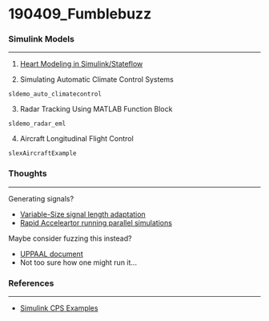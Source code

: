 # 190409_Fumblebuzz

### Simulink Models
---
1. [Heart Modeling in Simulink/Stateflow](https://linklab-uva.github.io/modeling_cps/assignments.html)

2. Simulating Automatic Climate Control Systems
```
sldemo_auto_climatecontrol
```

3. Radar Tracking Using MATLAB Function Block
```
sldemo_radar_eml
```

4. Aircraft Longitudinal Flight Control
```
slexAircraftExample
```

### Thoughts
---
Generating signals?
- [Variable-Size signal length adaptation](https://www.mathworks.com/help/simulink/slref/variable-size-signal-length-adaptation.html)
- [Rapid Acceleartor running parallel simulations](https://www.mathworks.com/help/simulink/slref/rapid-accelerator-simulations-using-parsim.html)

Maybe consider fuzzing this instead?
- [UPPAAL document](https://linklab-uva.github.io/modeling_cps/files/resources/UPPAAL_small_tutorial.pdf)
- Not too sure how one might run it...

### References
---
+ [Simulink CPS Examples](https://www.mathworks.com/examples/simulink)
